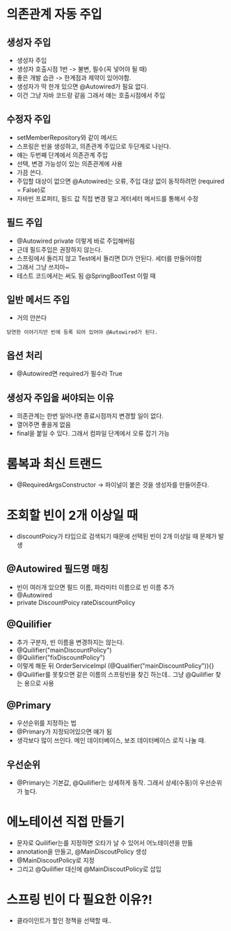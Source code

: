 # 의존관계 자동 주입
## 생성자 주입
- 생성자 주입
- 생성자 호출시점 1번 -> 불변, 필수(꼭 넣어야 될 때)
- 좋은 개발 습관 -> 한계점과 제약이 있어야함.
- 생성자가 딱 한개 있으면 @Autowired가 필요 없다.
- 이건 그냥 자바 코드랑 같음 그래서 얘는 호출시점에서 주입

## 수정자 주입
- setMemberRepository와 같이 메서드
- 스프링은 빈을 생성하고, 의존관계 주입으로 두단계로 나뉜다.
- 얘는 두번째 단계에서 의존관계 주입
- 선택, 변경 가능성이 있는 의존관계에 사용
- 가끔 쓴다.
- 주입할 대상이 없으면 @Autowired는 오류, 주입 대상 없이 동작하려먼 (required = False)로
- 자바빈 프로퍼티, 필드 값 직접 변경 말고 게터세터 메서드를 통해서 수정

## 필드 주입
- @Autowired private 이렇게 바로 주입해버림
- 근데 필드주입은 권장하지 않는다.
- 스프링에서 돌리지 않고 Test에서 돌리면 DI가 안된다. 세터를 만들어야함
- 그래서 그냥 쓰지마~
- 테스트 코드에서는 써도 됨 @SpringBootTest 이럴 때

## 일반 메서드 주입
- 거의 안쓴다

~~~
당연한 이야기지만 빈에 등록 되어 있어야 @Autowired가 된다.
~~~

## 옵션 처리
- @Autowired면 required가 필수라 True

## 생성자 주입을 써야되는 이유
- 의존관계는 한번 일어나면 종료시점까지 변경할 일이 없다.
- 열어주면 좋을게 없음
- final을 붙일 수 있다. 그래서 컴파일 단계에서 오류 잡기 가능

# 롬복과 최신 트랜드
- @RequiredArgsConstructor -> 파이널이 붙은 것을 생성자를 만들어준다.

# 조회할 빈이 2개 이상일 때
- discountPoicy가 타입으로 검색되기 때문에 선택된 빈이 2개 이상일 때 문제가 발생

## @Autowired 필드명 매칭
- 빈이 여러개 있으면 필드 이름, 파라미터 이름으로 빈 이름 추가
- @Autowired
- private DiscountPoicy rateDiscountPolicy

## @Quilifier
- 추가 구분자, 빈 이름을 변경하지는 않는다.
- @Quilifier("mainDiscountPolicy")
- @Quilifier("fixDiscountPolicy")
- 이렇게 해둔 뒤 OrderServiceImpl (@Qualifier("mainDiscountPolicy")){}
- @Quilifier를 못찾으면 같은 이름의 스프링빈을 찾긴 하는데.. 그냥 @Quilifier 찾는 용으로 사용

## @Primary
- 우선순위를 지정하는 법
- @Primary가 지정되어있으면 얘가 됨
- 생각보다 많이 쓰인다. 메인 데이터베이스, 보조 데이터베이스 로직 나눌 때.

## 우선순위
- @Primary는 기본값, @Quilifier는 상세하게 동작. 그래서 상세(수동)이 우선순위가 높다.

# 에노테이션 직접 만들기
- 문자로 Quilifier는를 지정하면 오타가 날 수 있어서 어노테이션을 만듦
- annotation을 만들고, @MainDiscoutPolicy 생성
- @MainDiscoutPolicy로 지정
- 그리고 @Quilifier 대신에 @MainDiscoutPolicy로 삽입

# 스프링 빈이 다 필요한 이유?!
- 클라이인트가 할인 정책을 선택할 때..